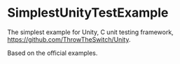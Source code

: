 SimplestUnityTestExample
========================

The simplest example for Unity, C unit testing framework, https://github.com/ThrowTheSwitch/Unity.

Based on the official examples.
